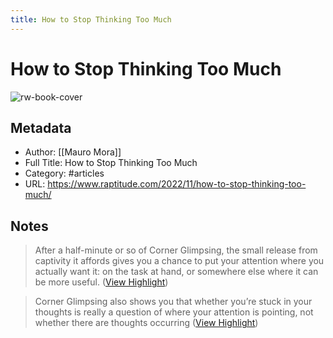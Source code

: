 ```yaml
---
title: How to Stop Thinking Too Much
---
```

# How to Stop Thinking Too Much

![rw-book-cover](https://www.raptitude.com/wp-content/uploads/2022/11/mauro-mora-31-pOduwZGE-unsplash.jpg)

## Metadata
- Author: [[Mauro Mora]]
- Full Title: How to Stop Thinking Too Much
- Category: #articles
- URL: https://www.raptitude.com/2022/11/how-to-stop-thinking-too-much/

## Notes
> After a half-minute or so of Corner Glimpsing, the small release from captivity it affords gives you a chance to put your attention where you actually want it: on the task at hand, or somewhere else where it can be more useful. ([View Highlight](https://read.readwise.io/read/01gt6nn81xj0mgs80bvret525k))

> Corner Glimpsing also shows you that whether you’re stuck in your thoughts is really a question of where your attention is pointing, not whether there are thoughts occurring ([View Highlight](https://read.readwise.io/read/01gt6nn0ymgvcq0wrdtdeyenc4))


